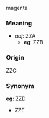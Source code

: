 magenta
### Meaning
+ _adj_: ZZA
    + __eg__: ZZB

### Origin

ZZC

### Synonym

__eg__: ZZD

+ ZZE


